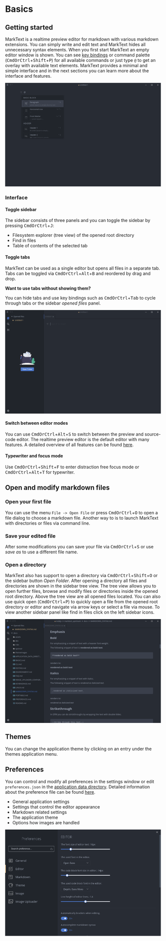# Basics

## Getting started

MarkText is a realtime preview editor for markdown with various markdown extensions. You can simply write and edit text and MarkText hides all unnecessary syntax elements. When you first start MarkText an empty editor window is shown. You can see [key bindings](KEYBINDINGS.md) or command palette (<kbd>CmdOrCtrl</kbd>+<kbd>Shift</kbd>+<kbd>P</kbd>) for all available commands or just type `@` to get an overlay with available text elements. MarkText provides a minimal and simple interface and in the next sections you can learn more about the interface and features.

![](assets/marktext-default.png)

### Interface

#### Toggle sidebar

The sidebar consists of three panels and you can toggle the sidebar by pressing <kbd>CmdOrCtrl</kbd>+<kbd>J</kbd>:

- Filesystem explorer (tree view) of the opened root directory
- Find in files
- Table of contents of the selected tab

#### Toggle tabs

MarkText can be used as a single editor but opens all files in a separate tab. Tabs can be toggled via <kbd>CmdOrCtrl</kbd>+<kbd>Alt</kbd>+<kbd>B</kbd> and reordered by drag and drop.

**Want to use tabs without showing them?**

You can hide tabs and use key bindings such as <kbd>CmdOrCtrl</kbd>+<kbd>Tab</kbd> to cycle through tabs or the sidebar *opened files* panel.

![](assets/marktext-interface-1.png)

#### Switch between editor modes

You can use <kbd>CmdOrCtrl</kbd>+<kbd>Alt</kbd>+<kbd>S</kbd> to switch between the preview and source-code editor. The realtime preview editor is the default editor with many features. A detailed overview of all features can be found [here](EDITING.md).

#### Typewriter and focus mode

Use <kbd>CmdOrCtrl</kbd>+<kbd>Shift</kbd>+<kbd>F</kbd> to enter distraction free focus mode or <kbd>CmdOrCtrl</kbd>+<kbd>Alt</kbd>+<kbd>T</kbd> for typewriter.

## Open and modify markdown files

### Open your first file

You can use the menu `File -> Open File` or press <kbd>CmdOrCtrl</kbd>+<kbd>O</kbd> to open a file dialog to choose a markdown file. Another way to is to launch MarkText with directories or files via command line.

### Save your edited file

After some modifications you can save your file via <kbd>CmdOrCtrl</kbd>+<kbd>S</kbd> or use *save as* to use a different file name.

### Open a directory

MarkText also has support to open a directory via <kbd>CmdOrCtrl</kbd>+<kbd>Shift</kbd>+<kbd>O</kbd> or the sidebar button *Open Folder*. After opening a directory all files and directories are shown in the sidebar tree view. The tree view allows you to open further files, browse and modify files or directories inside the opened root directory. Above the tree view are all opened files located. You can also use quick open (<kbd>CmdOrCtrl</kbd>+<kbd>P</kbd>) to quickly open a file from the opened root directory or editor and navigate via arrow keys or select a file via mouse. To view another sidebar panel like find in files click on the left sidebar icons.

![](assets/marktext-interface-2.png)

## Themes

You can change the application theme by clicking on an entry under the themes application menu.

## Preferences

You can control and modify all preferences in the settings window or edit `preferences.json` in the [application data directory](APPLICATION_DATA_DIRECTORY.md). Detailed information about the preference file can be found [here](PREFERENCES.md).

- General application settings
- Settings that control the editor appearance
- Markdown related settings
- The application theme
- Options how images are handled

![](assets/marktext-settings.png)
